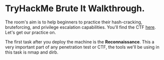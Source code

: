# TryHackMe Brute It Walkthrough.

The room's aim is to help beginners to practice their hash-cracking, bruteforcing, and privilege escalation capabilities. You'll find the CTF [here](https://tryhackme.com/room/bruteit). Let's get our practice on.

The first task after you deploy the machine is the **Reconnaissance**. This a very important part of any penetration test or CTF, the tools we'll be using in this task is nmap and dirb.
